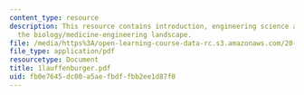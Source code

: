 ```yaml
---
content_type: resource
description: This resource contains introduction, engineering science and technology,and
  the biology/medicine-engineering landscape.
file: /media/https%3A/open-learning-course-data-rc.s3.amazonaws.com/20-010j-introduction-to-bioengineering-be-010j-spring-2006/fb0e7645dc00a5aefbdffbb2ee1d87f0_1lauffenburger.pdf
file_type: application/pdf
resourcetype: Document
title: 1lauffenburger.pdf
uid: fb0e7645-dc00-a5ae-fbdf-fbb2ee1d87f0
---
```

